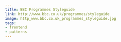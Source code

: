 ```yaml
---
title: BBC Programmes Styleguide
link: http://www.bbc.co.uk/programmes/styleguide
image: http_www.bbc.co.uk_programmes_styleguide.jpg
tags:
- frontend
- patterns
---
```

